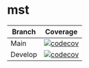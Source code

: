 # mst

Branch   |   Coverage
---   |   ---
Main   |    [![codecov](https://codecov.io/gh/MartijnTerpstra/mst/branch/main/graph/badge.svg?token=Y4L8B1CUPO)](https://codecov.io/gh/MartijnTerpstra/mst)
Develop   |    [![codecov](https://codecov.io/gh/MartijnTerpstra/mst/branch/develop/graph/badge.svg?token=Y4L8B1CUPO)](https://codecov.io/gh/MartijnTerpstra/mst)
